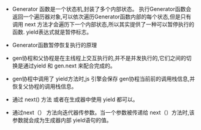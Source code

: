 * Generator 函数是一个状态机,封装了多个内部状态。 执行Generator函数会返回一个遍历器对象,可以依次遍历Generator函数内部的每个状态,但是只有调用 next 方法才会遍历下一个内部状态,所以其实提供了一种可以暂停执行的函数. yield表达式就是暂停标志。
* Generator函数暂停恢复执行的原理





* gen协程和父协程是在主线程上交互执行的,并不是并发执行的,它们之间的切换是通过yield 和 gen.next 来配合完成的。
* gen协程中调用了 yield方法时,js 引擎会保存 gen协程当前前的调用栈信息,并恢复父协程的调用栈信息。
* 通过 next() 方法 或者在生成器中使用 yield 都可以。
* 通过next（） 方法向迭代器传参数。当一个参数被传递给 next（）方法时,该参数就会成为生成器内部 yield语句的值。


